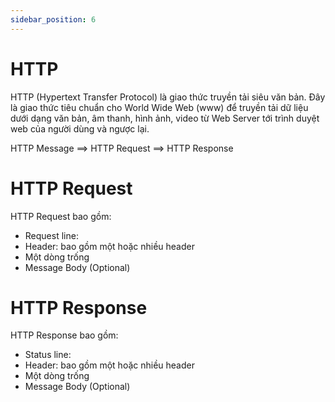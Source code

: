 ```yaml
---
sidebar_position: 6
---
```


# HTTP
HTTP (Hypertext Transfer Protocol) là giao thức truyền tải siêu văn bản. Đây là giao thức tiêu chuẩn cho World Wide Web (www) để truyền tải dữ liệu dưới dạng văn bản, âm thanh, hình ảnh, video từ Web Server tới trình duyệt web của người dùng và ngược lại.

HTTP Message ==> HTTP Request
             ==> HTTP Response

# HTTP Request 
HTTP Request bao gồm:
- Request line: <Method> <Request-URI> <HTTP-Version>
- Header: bao gồm một hoặc nhiều header
- Một dòng trống
- Message Body (Optional)

# HTTP Response
HTTP Response bao gồm:
- Status line: <HTTP-Version> <Status-Code> <Reason-Phrase>
- Header: bao gồm một hoặc nhiều header
- Một dòng trống
- Message Body (Optional)



